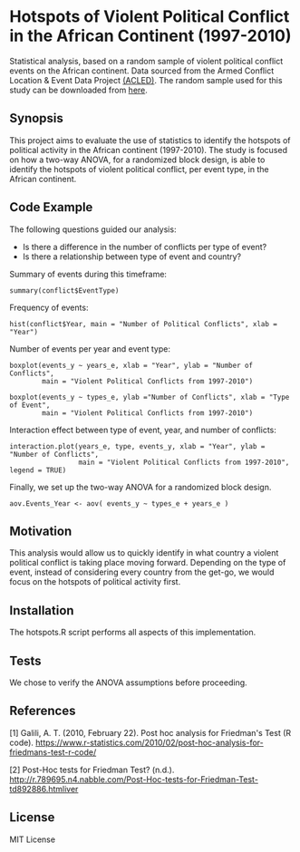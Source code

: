 # Hotspots of Violent Political Conflict in the African Continent (1997-2010)

Statistical analysis, based on a random sample of violent political conflict events on the African continent. Data sourced from the Armed Conflict Location & Event Data Project [(ACLED)](http://www.acleddata.com/data/). The random sample used for this study can be downloaded from [here](https://raw.githubusercontent.com/luisra/hotspots/master/conflictdata.csv).

## Synopsis

This project aims to evaluate the use of statistics to identify the hotspots of political activity in the African continent (1997-2010). The study is focused on how a two-way ANOVA, for a randomized block design, is able to identify the hotspots of violent political conflict, per event type, in the African continent.

## Code Example

The following questions guided our analysis:
* Is there a difference in the number of conflicts per type of event?
* Is there a relationship between type of event and country?

Summary of events during this timeframe:
```
summary(conflict$EventType)
```

Frequency of events:
```
hist(conflict$Year, main = "Number of Political Conflicts", xlab = "Year")
```

Number of events per year and event type:
```
boxplot(events_y ~ years_e, xlab = "Year", ylab = "Number of Conflicts",
        main = "Violent Political Conflicts from 1997-2010")
        
boxplot(events_y ~ types_e, ylab ="Number of Conflicts", xlab = "Type of Event",
        main = "Violent Political Conflicts from 1997-2010")
```

Interaction effect between type of event, year, and number of conflicts:
```
interaction.plot(years_e, type, events_y, xlab = "Year", ylab = "Number of Conflicts",
                 main = "Violent Political Conflicts from 1997-2010", legend = TRUE) 
```

Finally, we set up the two-way ANOVA for a randomized block design.
```
aov.Events_Year <- aov( events_y ~ types_e + years_e )
```

## Motivation

This analysis would allow us to quickly identify in what country a violent political conflict is taking place moving forward. Depending on the type of event, instead of considering every country from the get-go, we would focus on the hotspots of political activity first.

## Installation

The hotspots.R script performs all aspects of this implementation.

## Tests

We chose to verify the ANOVA assumptions before proceeding.

## References

[1] Galili, A. T. (2010, February 22). Post hoc analysis for Friedman's Test (R code). https://www.r-statistics.com/2010/02/post-hoc-analysis-for-friedmans-test-r-code/

[2] Post-Hoc tests for Friedman Test? (n.d.). http://r.789695.n4.nabble.com/Post-Hoc-tests-for-Friedman-Test-td892886.htmliver

## License

MIT License
